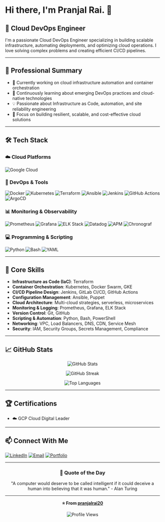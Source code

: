# Hi there, I'm Pranjal Rai. 👋

## 🚀 Cloud DevOps Engineer

I'm a passionate Cloud DevOps Engineer specializing in building scalable infrastructure, automating deployments, and optimizing cloud operations. I love solving complex problems and creating efficient CI/CD pipelines.

---

## 💼 Professional Summary

- 🔭 Currently working on cloud infrastructure automation and container orchestration
- 🌱 Continuously learning about emerging DevOps practices and cloud-native technologies
- 💡 Passionate about Infrastructure as Code, automation, and site reliability engineering
- 🎯 Focus on building resilient, scalable, and cost-effective cloud solutions

---

## 🛠️ Tech Stack

### ☁️ Cloud Platforms
![Google Cloud](https://img.shields.io/badge/Google_Cloud-4285F4?style=for-the-badge&logo=google-cloud&logoColor=white)

### 🔧 DevOps & Tools
![Docker](https://img.shields.io/badge/Docker-2496ED?style=for-the-badge&logo=docker&logoColor=white)
![Kubernetes](https://img.shields.io/badge/Kubernetes-326CE5?style=for-the-badge&logo=kubernetes&logoColor=white)
![Terraform](https://img.shields.io/badge/Terraform-7B42BC?style=for-the-badge&logo=terraform&logoColor=white)
![Ansible](https://img.shields.io/badge/Ansible-EE0000?style=for-the-badge&logo=ansible&logoColor=white)
![Jenkins](https://img.shields.io/badge/Jenkins-D24939?style=for-the-badge&logo=jenkins&logoColor=white)
![GitHub Actions](https://img.shields.io/badge/GitHub_Actions-2088FF?style=for-the-badge&logo=github-actions&logoColor=white)
![ArgoCD](https://img.shields.io/badge/ArgoCD-EF7B4D?style=for-the-badge&logo=argo&logoColor=white)

### 📊 Monitoring & Observability
![Prometheus](https://img.shields.io/badge/Prometheus-E6522C?style=for-the-badge&logo=prometheus&logoColor=white)
![Grafana](https://img.shields.io/badge/Grafana-F46800?style=for-the-badge&logo=grafana&logoColor=white)
![ELK Stack](https://img.shields.io/badge/ELK_Stack-005571?style=for-the-badge&logo=elastic&logoColor=white)
![Datadog](https://img.shields.io/badge/Datadog-632CA6?style=for-the-badge&logo=datadog&logoColor=white)
![APM](https://img.shields.io/badge/APM-632CA6?style=for-the-badge&logo=apm&logoColor=white)
![Chronograf](https://img.shields.io/badge/Chronograf-632CA6?style=for-the-badge&logo=chronograf&logoColor=white)

### 💻 Programming & Scripting
![Python](https://img.shields.io/badge/Python-3776AB?style=for-the-badge&logo=python&logoColor=white)
![Bash](https://img.shields.io/badge/Bash-4EAA25?style=for-the-badge&logo=gnu-bash&logoColor=white)
![YAML](https://img.shields.io/badge/YAML-CB171E?style=for-the-badge&logo=yaml&logoColor=white)

---

## 🎯 Core Skills

- **Infrastructure as Code (IaC)**: Terraform
- **Container Orchestration**: Kubernetes, Docker Swarm, GKE
- **CI/CD Pipeline Design**: Jenkins, GitLab CI/CD, GitHub Actions
- **Configuration Management**: Ansible, Puppet
- **Cloud Architecture**: Multi-cloud strategies, serverless, microservices
- **Monitoring & Logging**: Prometheus, Grafana, ELK Stack
- **Version Control**: Git, GitHub
- **Scripting & Automation**: Python, Bash, PowerShell
- **Networking**: VPC, Load Balancers, DNS, CDN, Service Mesh
- **Security**: IAM, Security Groups, Secrets Management, Compliance

---

## 📈 GitHub Stats

<div align="center">
  
![GitHub Stats](https://github-readme-stats.vercel.app/api?username=pranjalrai20&show_icons=true&theme=radical&hide_border=true&count_private=true)

![GitHub Streak](https://github-readme-streak-stats.herokuapp.com/?user=pranjalrai20&theme=radical&hide_border=true)

![Top Languages](https://github-readme-stats.vercel.app/api/top-langs/?username=pranjalrai20&layout=compact&theme=radical&hide_border=true)

</div>

---

## 🏆 Certifications

- ☁️ GCP Cloud Digital Leader

---

## 📫 Connect With Me

[![LinkedIn](https://img.shields.io/badge/LinkedIn-0077B5?style=for-the-badge&logo=linkedin&logoColor=white)](https://fi.linkedin.com/in/pranjal-rai-5580791b0)
[![Email](https://img.shields.io/badge/Email-D14836?style=for-the-badge&logo=gmail&logoColor=white)](mailto:pranjal.rai20@gmail.com)
[![Portfolio](https://img.shields.io/badge/Portfolio-000000?style=for-the-badge&logo=About.me&logoColor=white)](https://pranjalorchestratesk8s.dev)

---

<div align="center">
  
### 💭 Quote of the Day
  
"A computer would deserve to be called intelligent if it could deceive a human into believing that it was human." - Alan Turing

</div>

---

<div align="center">
  
**⭐️ From [pranjalrai20](https://github.com/pranjalrai20)**

![Profile Views](https://komarev.com/ghpvc/?username=YOUR_USERNAME&color=blueviolet&style=for-the-badge)

</div>
